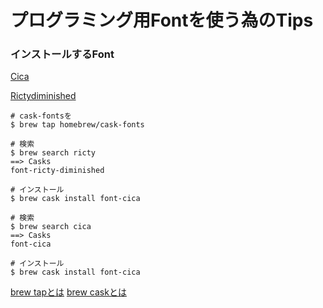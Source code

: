 # プログラミング用Fontを使う為のTips

### インストールするFont

[Cica](https://github.com/miiton/Cica)

[Rictydiminished](https://github.com/edihbrandon/RictyDiminished)

```
# cask-fontsを
$ brew tap homebrew/cask-fonts

# 検索
$ brew search ricty
==> Casks
font-ricty-diminished

# インストール
$ brew cask install font-cica
```

```
# 検索
$ brew search cica
==> Casks
font-cica

# インストール
$ brew cask install font-cica
```

[brew tapとは](https://qiita.com/saa/items/85ed5e914d424fbf9fd6)
[brew caskとは](https://qiita.com/swallowtail62/items/61244ea3c7d00f692823)
